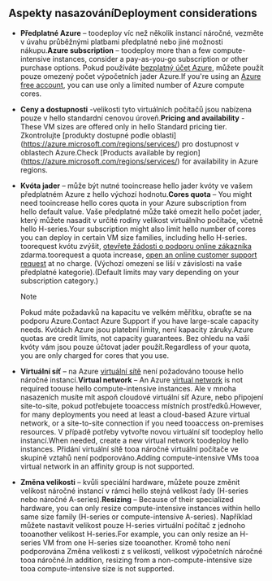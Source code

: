 

## <a name="deployment-considerations"></a><span data-ttu-id="ce693-101">Aspekty nasazování</span><span class="sxs-lookup"><span data-stu-id="ce693-101">Deployment considerations</span></span>
* <span data-ttu-id="ce693-102">**Předplatné Azure** – toodeploy víc než několik instancí náročné, vezměte v úvahu průběžnými platbami předplatné nebo jiné možnosti nákupu.</span><span class="sxs-lookup"><span data-stu-id="ce693-102">**Azure subscription** – toodeploy more than a few compute-intensive instances, consider a pay-as-you-go subscription or other purchase options.</span></span> <span data-ttu-id="ce693-103">Pokud používáte [bezplatný účet Azure](https://azure.microsoft.com/free/), můžete použít pouze omezený počet výpočetních jader Azure.</span><span class="sxs-lookup"><span data-stu-id="ce693-103">If you're using an [Azure free account](https://azure.microsoft.com/free/), you can use only a limited number of Azure compute cores.</span></span>

* <span data-ttu-id="ce693-104">**Ceny a dostupnosti** -velikosti tyto virtuálních počítačů jsou nabízena pouze v hello standardní cenovou úroveň.</span><span class="sxs-lookup"><span data-stu-id="ce693-104">**Pricing and availability** - These VM sizes are offered only in hello Standard pricing tier.</span></span> <span data-ttu-id="ce693-105">Zkontrolujte [produkty dostupné podle oblasti] (https://azure.microsoft.com/regions/services/) pro dostupnost v oblastech Azure.</span><span class="sxs-lookup"><span data-stu-id="ce693-105">Check [Products available by region] (https://azure.microsoft.com/regions/services/) for availability in Azure regions.</span></span> 
* <span data-ttu-id="ce693-106">**Kvóta jader** – může být nutné tooincrease hello jader kvóty ve vašem předplatném Azure z hello výchozí hodnotu.</span><span class="sxs-lookup"><span data-stu-id="ce693-106">**Cores quota** – You might need tooincrease hello cores quota in your Azure subscription from hello default value.</span></span> <span data-ttu-id="ce693-107">Vaše předplatné může také omezit hello počet jader, který můžete nasadit v určité rodiny velikost virtuálního počítače, včetně hello H-series.</span><span class="sxs-lookup"><span data-stu-id="ce693-107">Your subscription might also limit hello number of cores you can deploy in certain VM size families, including hello H-series.</span></span> <span data-ttu-id="ce693-108">toorequest kvótu zvýšit, [otevřete žádosti o podporu online zákazníka](../articles/azure-supportability/how-to-create-azure-support-request.md) zdarma.</span><span class="sxs-lookup"><span data-stu-id="ce693-108">toorequest a quota increase, [open an online customer support request](../articles/azure-supportability/how-to-create-azure-support-request.md) at no charge.</span></span> <span data-ttu-id="ce693-109">(Výchozí omezení se liší v závislosti na vaše předplatné kategorie).</span><span class="sxs-lookup"><span data-stu-id="ce693-109">(Default limits may vary depending on your subscription category.)</span></span>
  
  > [!NOTE]
  > <span data-ttu-id="ce693-110">Pokud máte požadavků na kapacitu ve velkém měřítku, obraťte se na podporu Azure.</span><span class="sxs-lookup"><span data-stu-id="ce693-110">Contact Azure Support if you have large-scale capacity needs.</span></span> <span data-ttu-id="ce693-111">Kvótách Azure jsou platební limity, není kapacity záruky.</span><span class="sxs-lookup"><span data-stu-id="ce693-111">Azure quotas are credit limits, not capacity guarantees.</span></span> <span data-ttu-id="ce693-112">Bez ohledu na vaší kvóty vám jsou pouze účtovat jader použít.</span><span class="sxs-lookup"><span data-stu-id="ce693-112">Regardless of your quota, you are only charged for cores that you use.</span></span>
  > 
  > 
* <span data-ttu-id="ce693-113">**Virtuální síť** – na Azure [virtuální sítě](https://azure.microsoft.com/documentation/services/virtual-network/) není požadováno toouse hello náročné instancí.</span><span class="sxs-lookup"><span data-stu-id="ce693-113">**Virtual network** – An Azure [virtual network](https://azure.microsoft.com/documentation/services/virtual-network/) is not required toouse hello compute-intensive instances.</span></span> <span data-ttu-id="ce693-114">Ale v mnoha nasazeních musíte mít aspoň cloudové virtuální síť Azure, nebo připojení site-to-site, pokud potřebujete tooaccess místních prostředků.</span><span class="sxs-lookup"><span data-stu-id="ce693-114">However, for many deployments you need at least a cloud-based Azure virtual network, or a site-to-site connection if you need tooaccess on-premises resources.</span></span> <span data-ttu-id="ce693-115">V případě potřeby vytvořte novou virtuální síť toodeploy hello instancí.</span><span class="sxs-lookup"><span data-stu-id="ce693-115">When needed, create a new virtual network toodeploy hello instances.</span></span> <span data-ttu-id="ce693-116">Přidání virtuální sítě tooa náročné virtuální počítače ve skupině vztahů není podporováno.</span><span class="sxs-lookup"><span data-stu-id="ce693-116">Adding compute-intensive VMs tooa virtual network in an affinity group is not supported.</span></span>
* <span data-ttu-id="ce693-117">**Změna velikosti** – kvůli speciální hardware, můžete pouze změnit velikost náročné instancí v rámci hello stejná velikost řady (H-series nebo náročné A-series).</span><span class="sxs-lookup"><span data-stu-id="ce693-117">**Resizing** – Because of their specialized hardware, you can only resize compute-intensive instances within hello same size family (H-series or compute-intensive A-series).</span></span> <span data-ttu-id="ce693-118">Například můžete nastavit velikost pouze H-series virtuální počítač z jednoho tooanother velikost H-series.</span><span class="sxs-lookup"><span data-stu-id="ce693-118">For example, you can only resize an H-series VM from one H-series size tooanother.</span></span> <span data-ttu-id="ce693-119">Kromě toho není podporována Změna velikosti z s velikostí, velikost výpočetních náročné tooa náročné.</span><span class="sxs-lookup"><span data-stu-id="ce693-119">In addition, resizing from a non-compute-intensive size tooa compute-intensive size is not supported.</span></span>  
